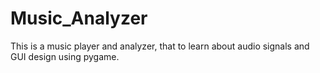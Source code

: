 # Music_Analyzer
This is a music player and analyzer, that to learn about audio signals and GUI design using pygame.
